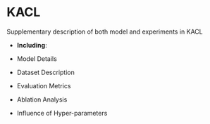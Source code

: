 # KACL
Supplementary description of both model and experiments in KACL
- **Including**:

- Model Details
- Dataset Description
- Evaluation Metrics
- Ablation Analysis
- Influence of Hyper-parameters
